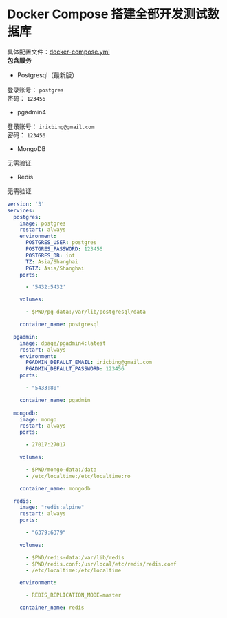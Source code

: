 # Docker Compose 搭建全部开发测试数据库

具体配置文件：[docker-compose.yml](assets/files/docker-compose.yml) <br />
**包含服务**

* Postgresql（最新版） <br />

登录账号： `postgres` <br />
密码： `123456`

* pgadmin4 <br />

登录账号： `iricbing@gmail.com` <br />
密码： `123456`

* MongoDB <br />

无需验证

* Redis <br />

无需验证

``` yml
version: '3'
services:
  postgres:
    image: postgres
    restart: always
    environment:
      POSTGRES_USER: postgres
      POSTGRES_PASSWORD: 123456
      POSTGRES_DB: iot
      TZ: Asia/Shanghai
      PGTZ: Asia/Shanghai
    ports:

      - '5432:5432'

    volumes:

      - $PWD/pg-data:/var/lib/postgresql/data

    container_name: postgresql

  pgadmin:
    image: dpage/pgadmin4:latest
    restart: always
    environment: 
      PGADMIN_DEFAULT_EMAIL: iricbing@gmail.com
      PGADMIN_DEFAULT_PASSWORD: 123456
    ports:

      - "5433:80"

    container_name: pgadmin
      
  mongodb:
    image: mongo
    restart: always
    ports:

      - 27017:27017

    volumes:

      - $PWD/mongo-data:/data
      - /etc/localtime:/etc/localtime:ro

    container_name: mongodb

  redis:
    image: "redis:alpine"
    restart: always
    ports:

      - "6379:6379"

    volumes:

      - $PWD/redis-data:/var/lib/redis
      - $PWD/redis.conf:/usr/local/etc/redis/redis.conf
      - /etc/localtime:/etc/localtime

    environment:

      - REDIS_REPLICATION_MODE=master

    container_name: redis

```
